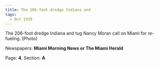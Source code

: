 ```yaml
---  
title: The 206-foot dredge Indiana and  
tags:  
  - Oct 1939  
---  
```

  
The 206-foot dredge Indiana and tug Nancy Moran call on Miami for re-fueling. [Photo]  
  
Newspapers: **Miami Morning News or The Miami Herald**  
  
Page: **4**, Section: **A** 

